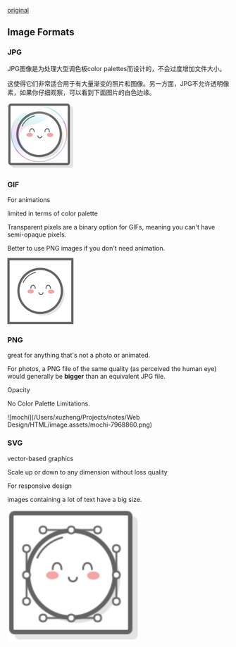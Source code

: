 [original](https://www.internetingishard.com/html-and-css/links-and-images/)

## Image Formats

### JPG

JPG图像是为处理大型调色板color palettes而设计的，不会过度增加文件大小。

这使得它们非常适合用于有大量渐变的照片和图像。另一方面，JPG不允许透明像素，如果你仔细观察，可以看到下面图片的白色边缘。

![mochi](./image.assets/mochi.jpg)

### GIF

For animations

limited in terms of color palette

Transparent pixels are a binary option for GIFs, meaning you can't have semi-opaque pixels.

Better to use PNG images if you don't need animation.

![mochi](./image.assets/mochi.gif)

### PNG

great for anything that's not a photo or animated.

For photos, a PNG file of the same quality (as perceived the human eye) would generally be **bigger** than an equivalent JPG file.

Opacity

No Color Palette Limitations.

![mochi](/Users/xuzheng/Projects/notes/Web Design/HTML/image.assets/mochi-7968860.png)

### SVG

vector-based graphics

Scale up or down to any dimension without loss quality

For responsive design

images containing a lot of text have a big size.

<img src="./image.assets/mochi.svg" alt="mochi" style="zoom:200%;" />



